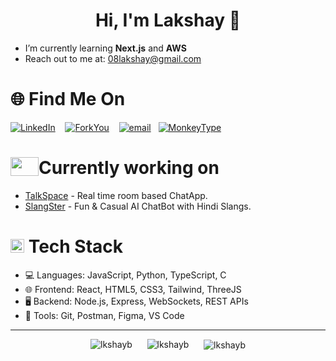 <h1 align="center">Hi, I'm Lakshay 👋</h1>

- I’m currently learning **Next.js** and **AWS**
- Reach out to me at: [08lakshay@gmail.com](mailto:08lakshay@gmail.com)

# 🌐 Find Me On
[![LinkedIn](https://img.shields.io/badge/LinkedIn-%230077B5.svg?logo=linkedin&logoColor=white)](https://www.linkedin.com/in/lakshay-bhatia-22340a246) &nbsp;&nbsp; [![ForkYou](https://img.shields.io/badge/ForkYou-805412)](https://forkyou.dev/user/lkshayb) &nbsp;&nbsp;  [![email](https://img.shields.io/badge/Gmail-black?logo=gmail&logoColor=red)](mailto:08lakshay@gmail.com)&nbsp;&nbsp; [![MonkeyType](https://img.shields.io/badge/MonkeyType-5e5e56?logo=monkeytype)](https://monkeytype.com/profile/aspect3012)

# <img src = "https://media0.giphy.com/media/v1.Y2lkPTc5MGI3NjExN2x5a281YmFoNzIwemR1ZTdoYTRldDk4dnI0ZXRzcjBxNGl1MHd4ZCZlcD12MV9pbnRlcm5hbF9naWZfYnlfaWQmY3Q9Zw/L1R1tvI9svkIWwpVYr/giphy.gif" width="45px" height="30px" align="top"/>Currently working on
- [TalkSpace](https://talkspace-ivory.vercel.app/) - Real time room based ChatApp.
- [SlangSter](https://slangster.vercel.app/) - Fun & Casual AI ChatBot with Hindi Slangs.


#  <img src = "https://media2.giphy.com/media/QssGEmpkyEOhBCb7e1/giphy.gif?cid=ecf05e47a0n3gi1bfqntqmob8g9aid1oyj2wr3ds3mg700bl&rid=giphy.gif" width="22px" align="cenetr"/>  Tech Stack
- 💻 Languages: JavaScript, Python, TypeScript, C
- 🌐 Frontend: React, HTML5, CSS3, Tailwind, ThreeJS
- 🖥️ Backend: Node.js, Express, WebSockets, REST APIs
- 🔧 Tools: Git, Postman, Figma, VS Code
---
<p align="center">
  <img src="https://github-readme-stats.vercel.app/api/top-langs/?username=lkshayb&layout=donut&theme=radical" alt="lkshayb" />
  &nbsp;&nbsp;&nbsp;&nbsp;
  <img src="https://github-readme-stats.vercel.app/api?username=lkshayb&show_icons=true&theme=radical" alt="lkshayb" />
&nbsp;&nbsp;&nbsp;&nbsp;
<img align="center" src="https://github-readme-streak-stats.herokuapp.com/?user=lkshayb&theme=radical" alt="lkshayb" />

</p>
